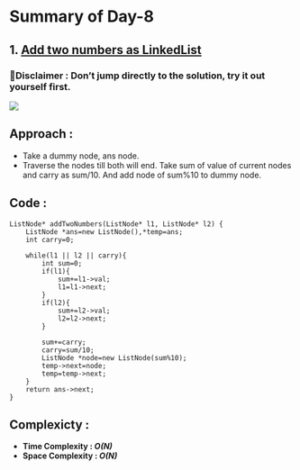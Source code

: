 # Summary of Day-8

## 1. [Add two numbers as LinkedList](https://leetcode.com/problems/add-two-numbers/)

### 🚨Disclaimer : Don’t jump directly to the solution, try it out yourself first.

![](https://assets.leetcode.com/uploads/2020/10/02/addtwonumber1.jpg)
## Approach :
* Take a dummy node, ans node.
* Traverse the nodes till both will end. Take sum of value of current nodes and carry as sum/10. And add node of sum%10 to dummy node.

## Code :
```
ListNode* addTwoNumbers(ListNode* l1, ListNode* l2) {
    ListNode *ans=new ListNode(),*temp=ans;
    int carry=0;

    while(l1 || l2 || carry){
        int sum=0;
        if(l1){
            sum+=l1->val;
            l1=l1->next;
        }
        if(l2){
            sum+=l2->val;
            l2=l2->next;
        }

        sum+=carry;
        carry=sum/10;
        ListNode *node=new ListNode(sum%10);
        temp->next=node;
        temp=temp->next;
    }
    return ans->next;
}
```

## Complexicty :
* **Time Complexity : *O(N)***
* **Space Complexity : *O(N)***
